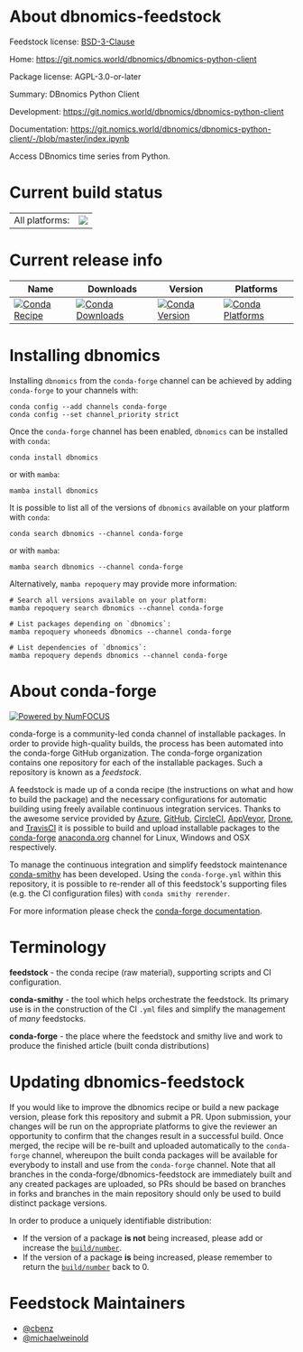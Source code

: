 About dbnomics-feedstock
========================

Feedstock license: [BSD-3-Clause](https://github.com/conda-forge/dbnomics-feedstock/blob/main/LICENSE.txt)

Home: https://git.nomics.world/dbnomics/dbnomics-python-client

Package license: AGPL-3.0-or-later

Summary: DBnomics Python Client

Development: https://git.nomics.world/dbnomics/dbnomics-python-client

Documentation: https://git.nomics.world/dbnomics/dbnomics-python-client/-/blob/master/index.ipynb

Access DBnomics time series from Python.


Current build status
====================


<table><tr><td>All platforms:</td>
    <td>
      <a href="https://dev.azure.com/conda-forge/feedstock-builds/_build/latest?definitionId=19167&branchName=main">
        <img src="https://dev.azure.com/conda-forge/feedstock-builds/_apis/build/status/dbnomics-feedstock?branchName=main">
      </a>
    </td>
  </tr>
</table>

Current release info
====================

| Name | Downloads | Version | Platforms |
| --- | --- | --- | --- |
| [![Conda Recipe](https://img.shields.io/badge/recipe-dbnomics-green.svg)](https://anaconda.org/conda-forge/dbnomics) | [![Conda Downloads](https://img.shields.io/conda/dn/conda-forge/dbnomics.svg)](https://anaconda.org/conda-forge/dbnomics) | [![Conda Version](https://img.shields.io/conda/vn/conda-forge/dbnomics.svg)](https://anaconda.org/conda-forge/dbnomics) | [![Conda Platforms](https://img.shields.io/conda/pn/conda-forge/dbnomics.svg)](https://anaconda.org/conda-forge/dbnomics) |

Installing dbnomics
===================

Installing `dbnomics` from the `conda-forge` channel can be achieved by adding `conda-forge` to your channels with:

```
conda config --add channels conda-forge
conda config --set channel_priority strict
```

Once the `conda-forge` channel has been enabled, `dbnomics` can be installed with `conda`:

```
conda install dbnomics
```

or with `mamba`:

```
mamba install dbnomics
```

It is possible to list all of the versions of `dbnomics` available on your platform with `conda`:

```
conda search dbnomics --channel conda-forge
```

or with `mamba`:

```
mamba search dbnomics --channel conda-forge
```

Alternatively, `mamba repoquery` may provide more information:

```
# Search all versions available on your platform:
mamba repoquery search dbnomics --channel conda-forge

# List packages depending on `dbnomics`:
mamba repoquery whoneeds dbnomics --channel conda-forge

# List dependencies of `dbnomics`:
mamba repoquery depends dbnomics --channel conda-forge
```


About conda-forge
=================

[![Powered by
NumFOCUS](https://img.shields.io/badge/powered%20by-NumFOCUS-orange.svg?style=flat&colorA=E1523D&colorB=007D8A)](https://numfocus.org)

conda-forge is a community-led conda channel of installable packages.
In order to provide high-quality builds, the process has been automated into the
conda-forge GitHub organization. The conda-forge organization contains one repository
for each of the installable packages. Such a repository is known as a *feedstock*.

A feedstock is made up of a conda recipe (the instructions on what and how to build
the package) and the necessary configurations for automatic building using freely
available continuous integration services. Thanks to the awesome service provided by
[Azure](https://azure.microsoft.com/en-us/services/devops/), [GitHub](https://github.com/),
[CircleCI](https://circleci.com/), [AppVeyor](https://www.appveyor.com/),
[Drone](https://cloud.drone.io/welcome), and [TravisCI](https://travis-ci.com/)
it is possible to build and upload installable packages to the
[conda-forge](https://anaconda.org/conda-forge) [anaconda.org](https://anaconda.org/)
channel for Linux, Windows and OSX respectively.

To manage the continuous integration and simplify feedstock maintenance
[conda-smithy](https://github.com/conda-forge/conda-smithy) has been developed.
Using the ``conda-forge.yml`` within this repository, it is possible to re-render all of
this feedstock's supporting files (e.g. the CI configuration files) with ``conda smithy rerender``.

For more information please check the [conda-forge documentation](https://conda-forge.org/docs/).

Terminology
===========

**feedstock** - the conda recipe (raw material), supporting scripts and CI configuration.

**conda-smithy** - the tool which helps orchestrate the feedstock.
                   Its primary use is in the construction of the CI ``.yml`` files
                   and simplify the management of *many* feedstocks.

**conda-forge** - the place where the feedstock and smithy live and work to
                  produce the finished article (built conda distributions)


Updating dbnomics-feedstock
===========================

If you would like to improve the dbnomics recipe or build a new
package version, please fork this repository and submit a PR. Upon submission,
your changes will be run on the appropriate platforms to give the reviewer an
opportunity to confirm that the changes result in a successful build. Once
merged, the recipe will be re-built and uploaded automatically to the
`conda-forge` channel, whereupon the built conda packages will be available for
everybody to install and use from the `conda-forge` channel.
Note that all branches in the conda-forge/dbnomics-feedstock are
immediately built and any created packages are uploaded, so PRs should be based
on branches in forks and branches in the main repository should only be used to
build distinct package versions.

In order to produce a uniquely identifiable distribution:
 * If the version of a package **is not** being increased, please add or increase
   the [``build/number``](https://docs.conda.io/projects/conda-build/en/latest/resources/define-metadata.html#build-number-and-string).
 * If the version of a package **is** being increased, please remember to return
   the [``build/number``](https://docs.conda.io/projects/conda-build/en/latest/resources/define-metadata.html#build-number-and-string)
   back to 0.

Feedstock Maintainers
=====================

* [@cbenz](https://github.com/cbenz/)
* [@michaelweinold](https://github.com/michaelweinold/)

